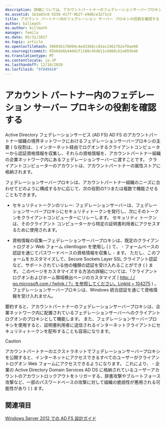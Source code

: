 ```yaml
---
description: 詳細については、アカウントパートナーのフェデレーションサーバープロキシの役割を確認してください。
ms.assetid: 1b3a03c0-5558-4177-9b2f-e9d6ce3271cd
title: アカウント パートナー内のフェデレーション サーバー プロキシの役割を確認する
author: billmath
ms.author: billmath
manager: femila
ms.date: 05/31/2017
ms.topic: article
ms.openlocfilehash: 50603b176094c4ed3368cc83ac2461762ef0ae08
ms.sourcegitcommit: 65b6de6b44d41f1180c45db11cdd60cb2a093b46
ms.translationtype: MT
ms.contentlocale: ja-JP
ms.lasthandoff: 12/10/2020
ms.locfileid: "97049410"
---
```

# <a name="review-the-role-of-the-federation-server-proxy-in-the-account-partner"></a>アカウント パートナー内のフェデレーション サーバー プロキシの役割を確認する

Active Directory フェデレーションサービス (AD FS) AD FS のアカウントパートナー組織の境界ネットワークにおけるフェデレーションサーバープロキシの主要 \( な役割は、 \) インターネット経由でログオンするクライアントコンピューターから認証資格情報を収集し、それらの資格情報を、アカウントパートナー組織の企業ネットワーク内にあるフェデレーションサーバーに渡すことです。 クライアントコンピューターのアカウントは、アカウントパートナーの属性ストアに格納されます。

フェデレーションサーバープロキシは、アカウントパートナー組織のニーズに合わせてどのように構成するかに応じて、次の役割の1つまたは複数で機能させることもできます。

-   セキュリティトークンのリレー: フェデレーションサーバーは、フェデレーションサーバープロキシにセキュリティトークンを発行し、次にそのトークンをクライアントコンピューターにリレーします。 セキュリティ トークンは、そのクライアント コンピューターから特定の証明書利用者にアクセスするために使用されます。

-   資格情報の収集—フェデレーションサーバープロキシは、既定のクライアントログオン Web フォーム clientlogon を使用し \( \) て、 \- フォームベースの認証を通じてパスワードベースの資格情報を収集し \- ます。 ただし、このフォームをカスタマイズして、Secure Sockets Layer SSL クライアント認証など、サポートされている他の種類の認証を受け入れることができ \( \) ます。 このページをカスタマイズする方法の詳細については、「クライアントログオンおよびホーム領域検出ページのカスタマイズ \( [http: \/ \/ go.microsoft.com \/ fwlink \/ ?」を参照してください。LinkId \= 104275](https://go.microsoft.com/fwlink/?LinkId=104275) \) 。 フェデレーションサーバープロキシは、Windows 統合認証を通じて資格情報を受け入れません。

要約すると、アカウントパートナーのフェデレーションサーバープロキシは、企業ネットワーク内に配置されているフェデレーションサーバーへのクライアントログオンのプロキシとして機能します。 また、フェデレーションサーバープロキシを使用すると、証明書利用者に送信されるインターネットクライアントにセキュリティトークンを配布することも容易になります。

> [!CAUTION]
> アカウントパートナーのエクストラネットでフェデレーションサーバープロキシを公開すると、インターネットにアクセスできるすべてのユーザーがクライアントログオン Web フォームにアクセスできるようになります。 これにより、 \- 企業の Active Directory Domain Services AD DS に格納されているユーザーアカウントのアカウントロックアウトをトリガーする、辞書攻撃やブルートフォース攻撃など、一部のパスワードベースの攻撃に対して組織の脆弱性が悪用される可能性があり \( \) ます。


## <a name="see-also"></a>関連項目
[Windows Server 2012 での AD FS 設計ガイド](AD-FS-Design-Guide-in-Windows-Server-2012.md)
